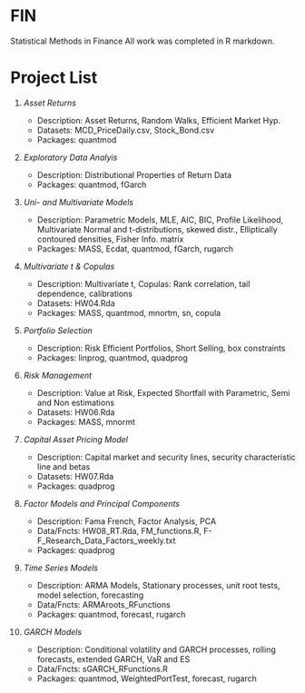 # FIN
Statistical Methods in Finance
All work was completed in R markdown.

# Project List
1. *Asset Returns*
	- Description: 	 Asset Returns, Random Walks, Efficient Market Hyp.
	- Datasets: 	 MCD_PriceDaily.csv, Stock_Bond.csv
	- Packages:	 quantmod  
  
2. *Exploratory Data Analyis*
	- Description: 	 Distributional Properties of Return Data
	- Packages:	 quantmod, fGarch
  
3. *Uni- and Multivariate Models*
	- Description: 	 Parametric Models, MLE, AIC, BIC, Profile Likelihood,
			 Multivariate Normal and t-distributions, skewed distr.,
			 Elliptically contoured densities, Fisher Info. matrix
	- Packages:	 MASS, Ecdat, quantmod, fGarch, rugarch  
  
4. *Multivariate t & Copulas*
	- Description: 	 Multivariate t,
			 Copulas: Rank correlation, tail dependence, calibrations 
	- Datasets: 	 HW04.Rda
	- Packages:	 MASS, quantmod, mnortm, sn, copula

5. *Portfolio Selection*
	- Description: 	 Risk Efficient Portfolios, Short Selling, box constraints 
	- Packages:	 linprog, quantmod, quadprog
  
6. *Risk Management*
	- Description: 	 Value at Risk, Expected Shortfall with Parametric, Semi and Non estimations 
	- Datasets: 	 HW06.Rda
	- Packages:	 MASS, mnormt
  
7. *Capital Asset Pricing Model*
	- Description: 	 Capital market and security lines, security characteristic line and betas 
	- Datasets: 	 HW07.Rda
	- Packages:	 quadprog
  
8. *Factor Models and Principal Components*
	- Description: 	 Fama French, Factor Analysis, PCA
	- Data/Fncts: 	 HW08_RT.Rda, FM_functions.R, F-F_Research_Data_Factors_weekly.txt
	- Packages:	 quadprog
  
9. *Time Series Models*
	- Description: 	 ARMA Models, Stationary processes, unit root tests, model selection, forecasting
	- Data/Fncts: 	 ARMAroots_RFunctions
	- Packages:	 quantmod, forecast, rugarch
  
10. *GARCH Models*
	- Description: 	 Conditional volatility and GARCH processes, rolling forecasts, extended GARCH, VaR and ES
	- Data/Fncts: 	 sGARCH_RFunctions.R
	- Packages:	 quantmod, WeightedPortTest, forecast, rugarch
